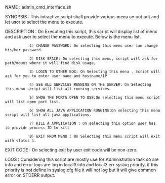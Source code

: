  NAME        : admin_cmd_interface.sh

 SYNOPSIS    : This intractive script shall provide various menu on out put and let user to select the menu to execute.
  	

 DESCRIPTION : On Executing this script, this script will display list of menu and ask user to select the menu to execute.
               Below is the menu list.
               
               1) CHANGE PASSWORD: On selecting this menu user can change his/her password.

               2) DISK SPACE: On selecting this menu, script will ask for path/mount where it will find disk usage.

               3) LOGIN TO OTHER BOX: On Selecting this menu , Script will ask for you to enter user name and hostname/IP
	
               4) SEE ALL SERVICES RUNNING ON THE SERVER: On Selecting this menu script will list all running services. 

               5) SHOW THE PORTS OPEN TO USE:On selecting this menu script will list open port list.
              
               6) SHOW ALL JAVA APPLICATION RUNNING:On selecting this menu script will list all java applications.
		
               7) KILL A APPLICATION : On selecting this option user has to provide process ID to kill
           
               8) EXIT FROM MENU : On Selecting this menu script will exit with status 1.


 EXIT CODE  : On selecting exit by user exit code will be non-zero.

 LOGS       : Considering this script are mostly use for Administration task so are info and error logs are log in 
              local3.info and local3.err syslog priority. if this priority is not define in syslog.cfg file it will not log
              but it will give common error on STDERR output.
